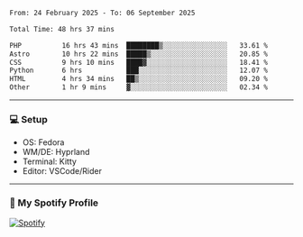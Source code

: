 <!--START_SECTION:waka-->

```txt
From: 24 February 2025 - To: 06 September 2025

Total Time: 48 hrs 37 mins

PHP          16 hrs 43 mins  ████████▒░░░░░░░░░░░░░░░░   33.61 %
Astro        10 hrs 22 mins  █████▒░░░░░░░░░░░░░░░░░░░   20.85 %
CSS          9 hrs 10 mins   ████▓░░░░░░░░░░░░░░░░░░░░   18.41 %
Python       6 hrs           ███░░░░░░░░░░░░░░░░░░░░░░   12.07 %
HTML         4 hrs 34 mins   ██▒░░░░░░░░░░░░░░░░░░░░░░   09.20 %
Other        1 hr 9 mins     ▓░░░░░░░░░░░░░░░░░░░░░░░░   02.34 %
```

<!--END_SECTION:waka-->
---
### 💻 Setup
- OS: Fedora
- WM/DE: Hyprland
- Terminal: Kitty
- Editor: VSCode/Rider
---

### 🔗 My Spotify Profile
[![Spotify](https://img.shields.io/badge/Spotify-1DB954?style=for-the-badge&logo=spotify&logoColor=white)](https://open.spotify.com/user/iadb62ajtu2zdl2ojyme46ncu)
